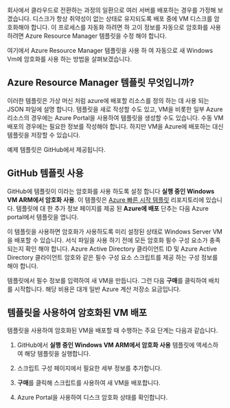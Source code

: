 회사에서 클라우드로 전환하는 과정의 일환으로 여러 서버를 배포하는 경우를 가정해 보겠습니다. 디스크가 항상 취약성이 없는 상태로 유지되도록 배포 중에 VM 디스크를 암호화해야 합니다. 이 프로세스를 자동화 하려면 하 고이 정보를 자동으로 암호화를 사용 하려면 Azure Resource Manager 템플릿을 수정 해야 합니다.

여기에서 Azure Resource Manager 템플릿을 사용 하 여 자동으로 새 Windows Vm에 암호화를 사용 하는 방법을 살펴보겠습니다.

## <a name="what-are-azure-resource-manager-templates"></a>Azure Resource Manager 템플릿 무엇입니까?

이러한 템플릿은 가상 머신 처럼 azure에 배포할 리소스를 정의 하는 데 사용 되는 JSON 파일에 설명 합니다. 템플릿을 새로 작성할 수도 있고, VM을 비롯한 일부 Azure 리소스의 경우에는 Azure Portal을 사용하여 템플릿을 생성할 수도 있습니다. 수동 VM 배포의 경우에는 필요한 정보를 작성해야 합니다. 하지만 VM을 Azure에 배포하는 대신 템플릿을 저장할 수 있습니다.

예제 템플릿은 GitHub에서 제공됩니다.

## <a name="using-github-templates"></a>GitHub 템플릿 사용

GitHub에 템플릿이 이라는 암호화를 사용 하도록 설정 합니다 **실행 중인 Windows VM ARM에서 암호화 사용**. 이 템플릿은 [Azure 빠른 시작 템플릿](https://github.com/Azure/azure-quickstart-templates) 리포지토리에 있습니다. 템플릿에 대 한 추가 정보 페이지를 제공 된 **Azure에 배포** 단추는 다음 Azure portal에서 템플릿을 엽니다.

이 템플릿을 사용하면 암호화가 사용하도록 미리 설정된 상태로 Windows Server VM을 배포할 수 있습니다. 서식 파일을 사용 하기 전에 모든 암호화 필수 구성 요소가 충족 되는지 확인 해야 합니다. Azure Active Directory 클라이언트 ID 및 Azure Active Directory 클라이언트 암호와 같은 필수 구성 요소 스크립트를 제공 하는 구성 정보를 해야 합니다.

템플릿에서 필수 정보를 입력하여 새 VM을 만듭니다. 그런 다음 **구매**를 클릭하여 배치를 시작합니다. 해당 비용은 대개 일반 Azure 계산 저장소 요금입니다.

## <a name="deploy-an-encrypted-vm-by-using-a-template"></a>템플릿을 사용하여 암호화된 VM 배포

템플릿을 사용하여 암호화된 VM을 배포할 때 수행하는 주요 단계는 다음과 같습니다.

1. GitHub에서 **실행 중인 Windows VM ARM에서 암호화 사용** 템플릿에 액세스하여 해당 템플릿을 실행합니다.

1. 스크립트 구성 페이지에서 필요한 세부 정보를 추가합니다.

1. **구매**를 클릭해 스크립트를 사용하여 새 VM을 배포합니다.

1. Azure Portal을 사용하여 디스크 암호화 상태를 확인합니다.

